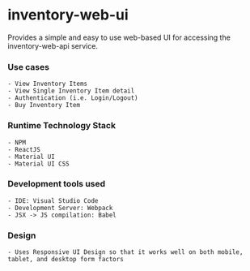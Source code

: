 # inventory-web-ui
Provides a simple and easy to use web-based UI for accessing the inventory-web-api service.

### Use cases
    - View Inventory Items
    - View Single Inventory Item detail
    - Authentication (i.e. Login/Logout)
    - Buy Inventory Item

### Runtime Technology Stack
    - NPM
    - ReactJS
    - Material UI
    - Material UI CSS

### Development tools used
    - IDE: Visual Studio Code
    - Development Server: Webpack
    - JSX -> JS compilation: Babel

### Design
    - Uses Responsive UI Design so that it works well on both mobile, tablet, and desktop form factors
